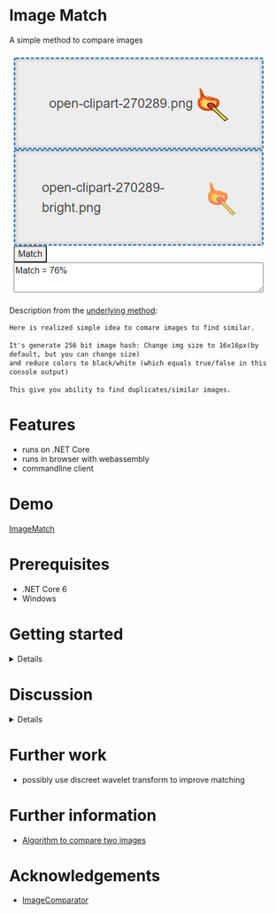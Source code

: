 # Image Match
A simple method to compare images

![](Images/screen-web-ui.png)

Description from the [underlying method](https://github.com/ukushu/ImgComparator.git):
```text
Here is realized simple idea to comare images to find similar.

It's generate 256 bit image hash: Change img size to 16x16px(by default, but you can change size)
and reduce colors to black/white (which equals true/false in this console output)

This give you ability to find duplicates/similar images.
```

# Features
* runs on .NET Core
* runs in browser with webassembly
* commandline client

# Demo
[ImageMatch](https://trevordarcyevans.github.io/ImageMatch/)

# Prerequisites
* .NET Core 6
* Windows

# Getting started

<details>

```bash
git clone https://github.com/TrevorDArcyEvans/ImageMatch.git
cd ImageMatch/
dotnet restore
dotnet build
```

## Web UI
```bash
cd ImageMatch.UI.Web/
dotnet restore
dotnet build
dotnet run
```
open [ImageMatch](http://localhost:5229)

</details>

# Discussion

<details>
There are several reference images:

<details>
  <summary>Baseline</summary>

![](Images/open-clipart-270289.png)

</details>

<details>
  <summary>Baseline + brightness & contrast changed</summary>

![](Images/open-clipart-270289-bright.png)

</details>

<details>
  <summary>Baseline + resized 80%</summary>

![](Images/open-clipart-270289-resize.png)

</details>

<details>
  <summary>Baseline + rotated slightly</summary>

![](Images/open-clipart-270289-rot.png)

</details>

<details>
  <summary>Baseline + rotated more</summary>

![](Images/open-clipart-270289-rot-more.png)

</details>

| Image                 | Match |
|-----------------------|-------|
| brightness & contrast | 78%   |
| resized               | 95%   |
| rotated slightly      | 90%   |
| rotated more          | 54%   |

The underlying algorithm is to reduce the image to a 16x16 black and white image and hope that
any small differences are absorbed in the discretisation.

However, radically altering brightness and contrast will force more pixels to white (or black)
thereby giving a lower match for the exact same image.

Similarly, large rotations will mean transformed pixels will be moved to other discretisation
blocks, again resulting in a lower match.

</details>

# Further work
* possibly use discreet wavelet transform to improve matching

# Further information
* [Algorithm to compare two images](https://stackoverflow.com/questions/23931/algorithm-to-compare-two-images)

# Acknowledgements
* [ImageComparator](https://github.com/ukushu/ImgComparator.git)
